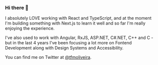 ### Hi there 👋

I absolutely LOVE working with React and TypeScript, and at the moment I'm building something with Next.js to learn it well and so far I'm really enjoying the experience.

I've also used to work with Angular, RxJS, ASP.NET, C#.NET, C++ and C - but in the last 4 years I've been focusing a lot more on Fontend Development along with Design Systems and Accessibility.

You can find me on Twitter at [@tfmoliveira](https://twitter.com/tfmoliveira).
